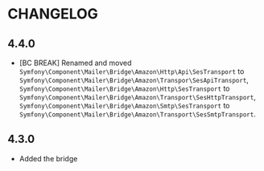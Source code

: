 CHANGELOG
=========

4.4.0
-----

 * [BC BREAK] Renamed and moved `Symfony\Component\Mailer\Bridge\Amazon\Http\Api\SesTransport`
   to `Symfony\Component\Mailer\Bridge\Amazon\Transpor\SesApiTransport`, `Symfony\Component\Mailer\Bridge\Amazon\Http\SesTransport`
   to `Symfony\Component\Mailer\Bridge\Amazon\Transport\SesHttpTransport`, `Symfony\Component\Mailer\Bridge\Amazon\Smtp\SesTransport`
   to `Symfony\Component\Mailer\Bridge\Amazon\Transport\SesSmtpTransport`.

4.3.0
-----

 * Added the bridge
